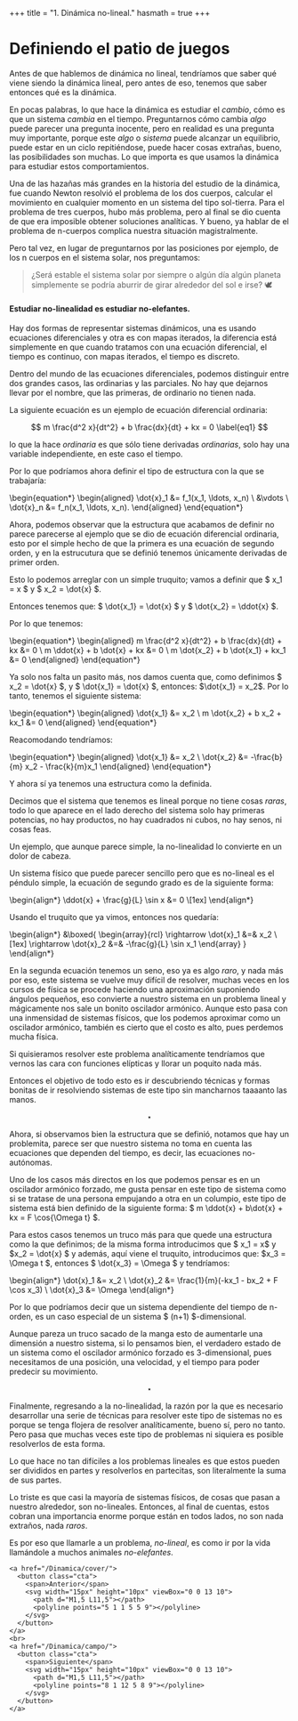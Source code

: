 +++
title = "1. Dinámica no-lineal."
hasmath = true
+++

# Definiendo el patio de juegos

Antes de que hablemos de dinámica no lineal, tendríamos que saber qué viene siendo la dinámica lineal, pero antes de eso, tenemos que saber entonces qué es la dinámica. 

En pocas palabras, lo que hace la dinámica es estudiar el _cambio_, cómo es que un sistema _cambia_ en el tiempo. Preguntarnos cómo cambia _algo_ puede parecer una pregunta inocente, pero en realidad es una pregunta muy importante, porque este _algo_ o _sistema_ puede alcanzar un equilibrio, puede estar en un ciclo repitiéndose, puede hacer cosas extrañas, bueno, las posibilidades son muchas. Lo que importa es que usamos la dinámica para estudiar estos comportamientos. 

Una de las hazañas más grandes en la historia del estudio de la dinámica, fue cuando Newton resolvió el problema de los dos cuerpos, calcular el movimiento en cualquier momento en un sistema del tipo sol-tierra. Para el problema de tres cuerpos, hubo más problema, pero al final se dio cuenta de que era imposible obtener soluciones analíticas. Y bueno, ya hablar de el problema de n-cuerpos complica nuestra situación magistralmente. 

Pero tal vez, en lugar de preguntarnos por las posiciones por ejemplo, de los n cuerpos en el sistema solar, nos preguntamos:


> ¿Será estable el sistema solar por siempre o algún día algún planeta simplemente se podría aburrir de girar alrededor del sol e irse? 🕊️


#### Estudiar no-linealidad es estudiar no-elefantes.

Hay dos formas de representar sistemas dinámicos, una es usando ecuaciones diferenciales y otra es con mapas iterados, la diferencia está simplemente en que cuando tratamos con una ecuación diferencial, el tiempo es continuo, con mapas iterados, el tiempo es discreto. 

Dentro del mundo de las ecuaciones diferenciales, podemos distinguir entre dos grandes casos, las ordinarias y las parciales. No hay que dejarnos llevar por el nombre, que las primeras, de ordinario no tienen nada. 

La siguiente ecuación es un ejemplo de ecuación diferencial ordinaria:

$$ m \frac{d^2 x}{dt^2} + b \frac{dx}{dt} + kx = 0 \label{eq1} $$ 

lo que la hace _ordinaria_ es que sólo tiene derivadas _ordinarias_, solo hay una variable independiente, en este caso el tiempo. 

Por lo que podríamos ahora definir el tipo de estructura con la que se trabajaría:




\begin{equation*}
\begin{aligned}
    \dot{x}_1 &= f_1(x_1, \ldots, x_n) \\
    &\vdots \\
    \dot{x}_n &= f_n(x_1, \ldots, x_n).
\end{aligned}
\end{equation*}

Ahora, podemos observar que la estructura que acabamos de definir no parece parecerse al ejemplo que se dio de ecuación diferencial ordinaria, esto por el simple hecho de que la primera es una ecuación de segundo orden, y en la estrucutura que se definió tenemos únicamente derivadas de primer orden.


Esto lo podemos arreglar con un simple truquito; vamos a definir que $ x_1 = x $ y $ x_2 = \dot{x} $. 

Entonces tenemos que: $ \dot{x_1} = \dot{x} $ y $ \dot{x_2} = \ddot{x} $. 

Por lo que tenemos:

\begin{equation*}
\begin{aligned}
    m \frac{d^2 x}{dt^2} + b \frac{dx}{dt} + kx &= 0 \\
    m \ddot{x} + b \dot{x} + kx &= 0 \\
    m \dot{x_2} + b \dot{x_1} + kx_1 &= 0 
\end{aligned}
\end{equation*}

Ya solo nos falta un pasito más, nos damos cuenta que, como definimos $ x_2 = \dot{x} $, y $ \dot{x_1} = \dot{x} $, entonces: $\dot{x_1} = x_2$. Por lo tanto, tenemos el siguiente sistema:

\begin{equation*}
\begin{aligned}
    \dot{x_1} &= x_2 \\
    m \dot{x_2} + b x_2 + kx_1 &= 0 
\end{aligned}
\end{equation*}

Reacomodando tendríamos:

\begin{equation*}
\begin{aligned}
    \dot{x_1} &= x_2 \\
    \dot{x_2} &= -\frac{b}{m} x_2 - \frac{k}{m}x_1
\end{aligned}
\end{equation*}

Y ahora sí ya tenemos una estructura como la definida. 

Decimos que el sistema que tenemos es lineal porque no tiene cosas _raras_, todo lo que aparece en el lado derecho del sistema solo hay primeras potencias, no hay productos, no hay cuadrados ni cubos, no hay senos, ni cosas feas. 

Un ejemplo, que aunque parece simple, la no-linealidad lo convierte en un dolor de cabeza.

Un sistema físico que puede parecer sencillo pero que es no-lineal es el péndulo simple, la ecuación de segundo grado es de la siguiente forma:

\begin{align*}
\ddot{x} + \frac{g}{L} \sin x &= 0 \\[1ex]
\end{align*}

Usando el truquito que ya vimos, entonces nos quedaría:

\begin{align*}
&\boxed{
\begin{array}{rcl}
\rightarrow \dot{x}_1 &=& x_2 \\[1ex]
\rightarrow \dot{x}_2 &=& -\frac{g}{L} \sin x_1
\end{array}
}
\end{align*}

En la segunda ecuación tenemos un seno, eso ya es algo _raro_, y nada más por eso, este sistema se vuelve muy difícil de resolver, muchas veces en los cursos de física se procede haciendo una aproximación suponiendo ángulos pequeños, eso convierte a nuestro sistema en un problema lineal y mágicamente nos sale un bonito oscilador armónico. Aunque esto pasa con una inmensidad de sistemas físicos, que los podemos aproximar como un oscilador armónico, también es cierto que el costo es alto, pues perdemos mucha física. 

Si quisieramos resolver este problema analíticamente tendríamos que vernos las cara con funciones elípticas y llorar un poquito nada más. 

Entonces el objetivo de todo esto es ir descubriendo técnicas y formas bonitas de ir resolviendo sistemas de este tipo sin mancharnos taaaanto las manos.

$$ \star $$

Ahora, si observamos bien la estructura que se definió, notamos que hay un problemita, parece ser que nuestro sistema no toma en cuenta las ecuaciones que dependen del tiempo, es decir, las ecuaciones no-autónomas. 

Uno de los casos más directos en los que podemos pensar es en un oscilador armónico forzado, me gusta pensar en este tipo de sistema como si se tratase de una persona empujando a otra en un columpio, este tipo de sistema está bien definido de la siguiente forma: $ m \ddot{x} + b\dot{x} + kx = F \cos{\Omega t} $.

Para estos casos tenemos un truco más para que quede una estructura como la que definimos; de la misma forma introducimos que $ x_1 = x$ y $x_2 = \dot{x} $ y además, aquí viene el truquito, introducimos que: $x_3 = \Omega t $, entonces $ \dot{x_3} = \Omega $ y tendríamos:

\begin{align*}
\dot{x}_1 &= x_2 \\
\dot{x}_2 &= \frac{1}{m}(-kx_1 - bx_2 + F \cos x_3) \\
\dot{x}_3 &= \Omega
\end{align*}

Por lo que podríamos decir que un sistema dependiente del tiempo de n-orden, es un caso especial de un sistema $ (n+1) $-dimensional.

Aunque pareza un truco sacado de la manga esto de aumentarle una dimensión a nuestro sistema, si lo pensamos bien, el verdadero estado de un sistema como el oscilador armónico forzado es 3-dimensional, pues necesitamos de una posición, una velocidad, y el tiempo para poder predecir su movimiento. 

$$ \star $$


Finalmente, regresando a la no-linealidad, la razón por la que es necesario desarrollar una serie de técnicas para resolver este tipo de sistemas no es porque se tenga flojera de resolver analíticamente, bueno sí, pero no tanto. Pero pasa que muchas veces este tipo de problemas ni siquiera es posible resolverlos de esta forma. 

Lo que hace no tan difíciles a los problemas lineales es que estos pueden ser divididos en partes y resolverlos en partecitas, son literalmente la suma de sus partes. 

Lo triste es que casi la mayoría de sistemas físicos, de cosas que pasan a nuestro alrededor, son no-lineales. Entonces, al final de cuentas, estos cobran una importancia enorme porque están en todos lados, no son nada extraños, nada _raros_. 

Es por eso que llamarle a un problema, _no-lineal_, es como ir por la vida llamándole a muchos animales _no-elefantes_.

~~~
<a href="/Dinamica/cover/">
  <button class="cta">
    <span>Anterior</span>
    <svg width="15px" height="10px" viewBox="0 0 13 10">
      <path d="M1,5 L11,5"></path>
      <polyline points="5 1 1 5 5 9"></polyline>
    </svg>
  </button>
</a>
<br>
<a href="/Dinamica/campo/">
  <button class="cta">
    <span>Siguiente</span>
    <svg width="15px" height="10px" viewBox="0 0 13 10">
      <path d="M1,5 L11,5"></path>
      <polyline points="8 1 12 5 8 9"></polyline>
    </svg>
  </button>
</a>

~~~





